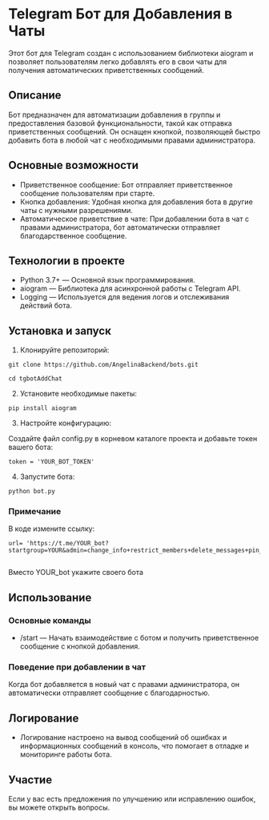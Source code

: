 
# Telegram Бот для Добавления в Чаты

Этот бот для Telegram создан с использованием библиотеки aiogram и позволяет пользователям легко добавлять его в свои чаты для получения автоматических приветственных сообщений.

## Описание

Бот предназначен для автоматизации добавления в группы и предоставления базовой функциональности, такой как отправка приветственных сообщений. Он оснащен кнопкой, позволяющей быстро добавить бота в любой чат с необходимыми правами администратора.

## Основные возможности

- Приветственное сообщение: Бот отправляет приветственное сообщение пользователям при старте.
- Кнопка добавления: Удобная кнопка для добавления бота в другие чаты с нужными разрешениями.
- Автоматическое приветствие в чате: При добавлении бота в чат с правами администратора, бот автоматически отправляет благодарственное сообщение.

## Технологии в проекте

- Python 3.7+ — Основной язык программирования.
- aiogram — Библиотека для асинхронной работы с Telegram API.
- Logging — Используется для ведения логов и отслеживания действий бота.

## Установка и запуск


1. Клонируйте репозиторий:

  ``` 
git clone https://github.com/AngelinaBackend/bots.git

cd tgbotAddChat
```
   
2. Установите необходимые пакеты:
```
pip install aiogram
```
   
3. Настройте конфигурацию:

Создайте файл config.py в корневом каталоге проекта и добавьте токен вашего бота:
```
token = 'YOUR_BOT_TOKEN'
```
4. Запустите бота:
```
python bot.py
```

### Примечание
В коде измените ссылку:
```
url= 'https://t.me/YOUR_bot?startgroup=YOUR&admin=change_info+restrict_members+delete_messages+pin_messages+invite_users'
  
```
Вместо YOUR_bot укажите своего бота
## Использование

### Основные команды

- /start — Начать взаимодействие с ботом и получить приветственное сообщение с кнопкой добавления.

### Поведение при добавлении в чат

Когда бот добавляется в новый чат с правами администратора, он автоматически отправляет сообщение с благодарностью.
  ## Логирование

- Логирование настроено на вывод сообщений об ошибках и информационных сообщений в консоль, что помогает в отладке и мониторинге работы бота.

## Участие

Если у вас есть предложения по улучшению или исправлению ошибок, вы можете открыть вопросы.
